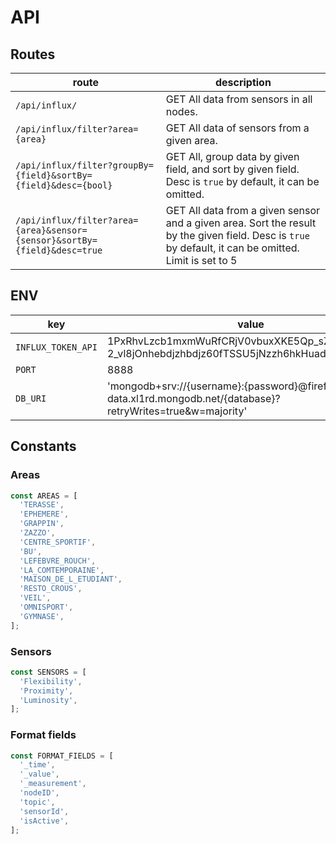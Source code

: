 # API

## Routes

| route                                                                     | description                                                                                                                                            |
| ------------------------------------------------------------------------- | ------------------------------------------------------------------------------------------------------------------------------------------------------ |
| `/api/influx/`                                                            | GET All data from sensors in all nodes.                                                                                                                |
| `/api/influx/filter?area={area}`                                          | GET All data of sensors from a given area.                                                                                                             |
| `/api/influx/filter?groupBy={field}&sortBy={field}&desc={bool}`           | GET All, group data by given field, and sort by given field. Desc is `true` by default, it can be omitted.                                             |
| `/api/influx/filter?area={area}&sensor={sensor}&sortBy={field}&desc=true` | GET All data from a given sensor and a given area. Sort the result by the given field. Desc is `true` by default, it can be omitted. Limit is set to 5 |

## ENV

| key                | value                                                                                                         |
| ------------------ | ------------------------------------------------------------------------------------------------------------- |
| `INFLUX_TOKEN_API` | 1PxRhvLzcb1mxmWuRfCRjV0vbuxXKE5Qp_sZhrnpk8_kC4-2_vl8jOnhebdjzhbdjz60fTSSU5jNzzh6hkHuadQ==                     |
| `PORT`             | 8888                                                                                                          |
| `DB_URI`           | 'mongodb+srv://{username}:{password}@fireforce-data.xl1rd.mongodb.net/{database}?retryWrites=true&w=majority' |

## Constants

### Areas

```js
const AREAS = [
  'TERASSE',
  'EPHEMERE',
  'GRAPPIN',
  'ZAZZO',
  'CENTRE_SPORTIF',
  'BU',
  'LEFEBVRE_ROUCH',
  'LA_COMTEMPORAINE',
  'MAISON_DE_L_ETUDIANT',
  'RESTO_CROUS',
  'VEIL',
  'OMNISPORT',
  'GYMNASE',
];
```

### Sensors

```js
const SENSORS = [
  'Flexibility',
  'Proximity',
  'Luminosity',
];
```

### Format fields

```js
const FORMAT_FIELDS = [
  '_time',
  '_value',
  '_measurement',
  'nodeID',
  'topic',
  'sensorId',
  'isActive',
];
```
